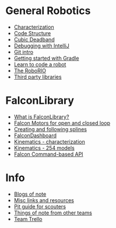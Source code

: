 # General Robotics

 - [Characterization](docs/guides/generalRobot/characterization)
 - [Code Structure](docs/guides/generalRobot/codeStructure)
 - [Cubic Deadband](docs/guides/generalRobot/cubicDeadband)
 - [Debugging with IntelliJ](docs/guides/generalRobot/debug)
 - [Git intro](docs/guides/generalRobot/git)
 - [Getting started with Gradle](docs/guides/generalRobot/introToGradle)
 - [Learn to code a robot](docs/guides/generalRobot/learnToRobot)
 - [The RoboRIO](docs/guides/generalRobot/roborio)
 - [Third party libraries](docs/guides/generalRobot/thirdParty)

# FalconLibrary

- [What is FalconLibrary?](docs/guides/falconlib/intro)
- [Falcon Motors for open and closed loop](docs/guides/falconlib/falconmotor)
- [Creating and following splines](docs/guides/falconlib/pathing)
- [FalconDashboard](docs/guides/falconlib/falcondash)
- [Kinematics - characterization](docs/learn/characterization)
- [Kinematics - 254 models](docs/guides/falconlib/kinematics)
- [Falcon Command-based API](docs/guides/falconlib/commands)


# Info

- [Blogs of note](docs/info/blogs)
- [Misc links and resources](docs/info/miscResources)
- [Pit guide for scouters](docs/info/pitguide)
- [Things of note from other teams](docs/info/teamnotes)
- [Team Trello](docs/info/trello)




<!-- 
 - Quick Links
   - [How to program a robot](docs/guides/readme)
   - [FalconLibrary Links](docs/guides/falconlib/index)
   - [Characterization](docs/learn/characterization)
   - [Gitting Gud](docs/git)
   - [Team Trello](docs/trello)
 
 - FalconLibrary
   - [What is FalconLibrary?](docs/guides/falconlib/intro)
   - [Falcon Motors for open and closed loop](docs/guides/falconlib/falconmotor)
   - [Creating and following splines](docs/guides/falconlib/pathing)
   - [FalconDashboard](docs/guides/falconlib/falcondash)
   - [Kinematics - characterization](docs/learn/characterization)
   - [Kinematics - 254 models](docs/guides/falconlib/kinematics)

 - 3rd party references
   - [3rd Party Documentation](docs/thirdParty)

 - Learn to Program and Blog Posts
   - [Using a cubic deadband](docs/learn/cubicdeadband)
   - [Debugging robot code](docs/guides/debug)

 - Notes
   - [FMS Behind The Scenes](docs/fms)
   - [RoboRIO](docs/roborio)
   - [Depencancy URLs](docs/deps)
   - [DriverStation](docs/ds)
  
 - External Links
   - [Misc useful links](docs/miscResources) -->